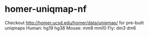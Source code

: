 # homer-uniqmap-nf

Checkout http://homer.ucsd.edu/homer/data/uniqmap/ for pre-built uniqmaps
Human: hg19 hg38
Mouse: mm9 mm10
Fly: dm3 dm6
